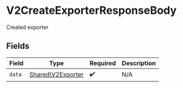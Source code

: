 # V2CreateExporterResponseBody

Created exporter


## Fields

| Field                                                  | Type                                                   | Required                                               | Description                                            |
| ------------------------------------------------------ | ------------------------------------------------------ | ------------------------------------------------------ | ------------------------------------------------------ |
| `data`                                                 | [Shared\V2Exporter](../../Models/Shared/V2Exporter.md) | :heavy_check_mark:                                     | N/A                                                    |